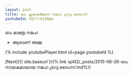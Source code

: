 ```yaml
---
layout: post
title: ഓം കൃതകർമനെ നമഹ ൧൦൮ ടൈംസ്
youtubeId: HZrlre12Nqw
---
```

 
 
 ഓം മാത്രേ നമഹ 
 
 -  ആരാണ് അമ്മ 
 
  
 
  
 
 
 
 
 
 


{% include youtubePlayer.html id=page.youtubeId %}
 
[Next]({{ site.baseurl }}{% link  split2/_posts/2015-06-26-ഓം നായകമായായ നമഹ ൧൦൮ ടൈംസ്.md%})
 
